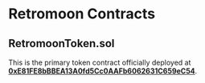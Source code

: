 # Retromoon Contracts

## RetromoonToken.sol

This is the primary token contract officially deployed at [**0xE81FE8bBBEA13A0fd5Cc0AAFb6062631C659eC54**](https://bscscan.com/address/0xE81FE8bBBEA13A0fd5Cc0AAFb6062631C659eC54).
